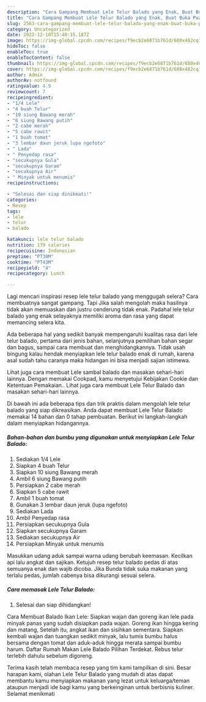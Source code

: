 ```yaml
---
description: "Cara Gampang Membuat Lele Telur Balado yang Enak, Buat Buka Puasa Lezat"
title: "Cara Gampang Membuat Lele Telur Balado yang Enak, Buat Buka Puasa Lezat"
slug: 2563-cara-gampang-membuat-lele-telur-balado-yang-enak-buat-buka-puasa-lezat
category: Uncategorized
date: 2022-12-10T15:40:15.187Z
image: https://img-global.cpcdn.com/recipes/f9ecb2e6871b761d/680x482cq70/lele-telur-balado-foto-resep-utama.jpg
hideToc: false
enableToc: true
enableTocContent: false
thumbnail: https://img-global.cpcdn.com/recipes/f9ecb2e6871b761d/680x482cq70/lele-telur-balado-foto-resep-utama.jpg
cover: https://img-global.cpcdn.com/recipes/f9ecb2e6871b761d/680x482cq70/lele-telur-balado-foto-resep-utama.jpg
author: Admin
authorAv: notfound
ratingvalue: 4.9
reviewcount: 7
recipeingredient:
- "1/4 Lele"
- "4 buah Telur"
- "10 siung Bawang merah"
- "6 siung Bawang putih"
- "2 cabe merah"
- "5 cabe rawit"
- "1 buah tomat"
- "3 lembar daun jeruk lupa ngefoto"
- " Lada"
- " Penyedap rasa"
- "secukupnya Gula"
- "secukupnya Garam"
- "secukupnya Air"
- " Minyak untuk menumis"
recipeinstructions:

- "Selesai dan siap dinikmati!"
categories:
- Resep
tags:
- lele
- telur
- balado

katakunci: lele telur balado 
nutrition: 179 calories
recipecuisine: Indonesian
preptime: "PT30M"
cooktime: "PT43M"
recipeyield: "4"
recipecategory: Lunch

---
```



Lagi mencari inspirasi resep lele telur balado yang menggugah selera? Cara membuatnya sangat gampang. Tapi Jika salah mengolah maka hasilnya tidak akan memuaskan dan justru cenderung tidak enak. Padahal lele telur balado yang enak selayaknya memiliki aroma dan rasa yang dapat memancing selera kita.


Ada beberapa hal yang sedikit banyak mempengaruhi kualitas rasa dari lele telur balado, pertama dari jenis bahan, selanjutnya pemilihan bahan segar dan bagus, sampai cara membuat dan menghidangkannya. Tidak usah bingung kalau hendak menyiapkan lele telur balado enak di rumah, karena asal sudah tahu caranya maka hidangan ini bisa menjadi sajian istimewa.

Lihat juga cara membuat Lele sambal balado dan masakan sehari-hari lainnya. Dengan memakai Cookpad, kamu menyetujui Kebijakan Cookie dan Ketentuan Pemakaian.. Lihat juga cara membuat Lele Telur Balado dan masakan sehari-hari lainnya.


Di bawah ini ada beberapa tips dan trik praktis dalam mengolah lele telur balado yang siap dikreasikan. Anda dapat membuat Lele Telur Balado memakai 14 bahan dan 0 tahap pembuatan. Berikut ini langkah-langkah dalam menyiapkan hidangannya.

<!--inarticleads1-->

##### Bahan-bahan dan bumbu yang digunakan untuk menyiapkan Lele Telur Balado:

1. Sediakan 1/4 Lele
1. Siapkan 4 buah Telur
1. Siapkan 10 siung Bawang merah
1. Ambil 6 siung Bawang putih
1. Persiapkan 2 cabe merah
1. Siapkan 5 cabe rawit
1. Ambil 1 buah tomat
1. Gunakan 3 lembar daun jeruk (lupa ngefoto)
1. Sediakan  Lada
1. Ambil  Penyedap rasa
1. Persiapkan secukupnya Gula
1. Siapkan secukupnya Garam
1. Sediakan secukupnya Air
1. Persiapkan  Minyak untuk menumis


Masukkan udang aduk sampai warna udang berubah keemasan. Kecilkan api lalu angkat dan sajikan. Ketujuh resep telur balado pedas di atas semuanya enak dan wajib dicoba. Jika Bunda tidak suka makanan yang terlalu pedas, jumlah cabenya bisa dikurangi sesuai selera. 

<!--inarticleads2-->

##### Cara memasak Lele Telur Balado:


1. Selesai dan siap dihidangkan!

Cara Membuat Balado Ikan Lele: Siapkan wajan dan goreng ikan lele pada minyak panas yang sudah disiapkan pada wajan. Goreng ikan hingga kering dan matang, Setelah itu, angkat ikan dan sisihkan sementara. Siapkan kembali wajan dan tuangkan sedikit minyak, lalu tumis bumbu halus bersama dengan tomat dan aduk-aduk hingga merata sampai bumbu harum. Daftar Rumah Makan Lele Balado Pilihan Terdekat. Rebus telur terlebih dahulu sebelum digoreng. 

Terima kasih telah membaca resep yang tim kami tampilkan di sini. Besar harapan kami, olahan Lele Telur Balado yang mudah di atas dapat membantu kamu menyiapkan makanan yang lezat untuk keluarga/teman ataupun menjadi ide bagi kamu yang berkeinginan untuk berbisnis kuliner. Selamat menikmati
